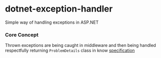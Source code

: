 # dotnet-exception-handler

Simple way of handling exceptions in ASP.NET

### Core Concept

Thrown exceptions are being caught in middleware and then being handled respectfully returning `ProblemDetails` class in know 
[specification](https://www.rfc-editor.org/rfc/rfc7807)
